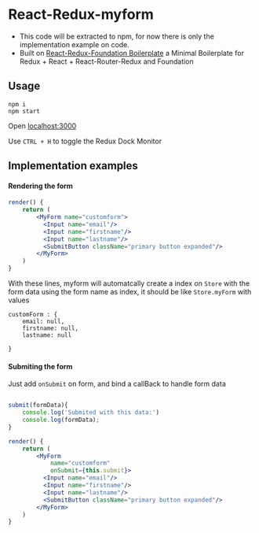 # React-Redux-myform
  - This code will be extracted to npm, for now there is only the implementation example on code.
  - Built on [React-Redux-Foundation Boilerplate](https://github.com/timaschew/react-redux-foundation-boilerplate) a Minimal Boilerplate for Redux + React + React-Router-Redux and Foundation

## Usage

```
npm i
npm start
```

Open [localhost:3000](http://localhost:3000)

Use `CTRL + H` to toggle the Redux Dock Monitor

## Implementation examples

#### Rendering the form

```jsx
render() {
    return (
        <MyForm name="customform">
          <Input name="email"/>
          <Input name="firstname"/>
          <Input name="lastname"/>
          <SubmitButton className="primary button expanded"/>
        </MyForm>
    )
}
```

With these lines, myform will automatcally create a index on ```Store``` with the form data using the form name as index,
it should be like ```Store.myForm``` with values

```
customForm : {
    email: null,
    firstname: null,
    lastname: null

}
```

#### Submiting the form

Just add ```onSubmit``` on form, and bind a callBack to handle form data

```jsx

submit(formData){
    console.log('Submited with this data:')
    console.log(formData);
}

render() {
    return (
        <MyForm
            name="customform"
            onSubmit={this.submit}>
          <Input name="email"/>
          <Input name="firstname"/>
          <Input name="lastname"/>
          <SubmitButton className="primary button expanded"/>
        </MyForm>
    )
}
```

